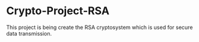 # Crypto-Project-RSA
This project is being create the RSA cryptosystem which is used for secure data transmission.
